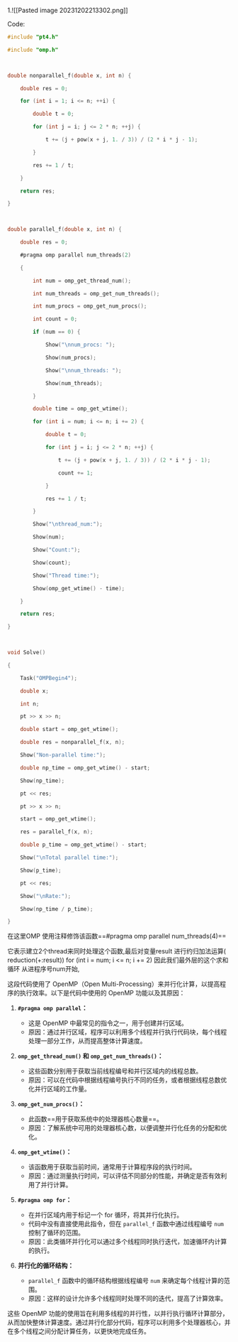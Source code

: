 1.![[Pasted image 20231202213302.png]]

Code:
```C
#include "pt4.h"

#include "omp.h"

  

double nonparallel_f(double x, int n) {

    double res = 0;

    for (int i = 1; i <= n; ++i) {

        double t = 0;

        for (int j = i; j <= 2 * n; ++j) {

            t += (j + pow(x + j, 1. / 3)) / (2 * i * j - 1);

        }

        res += 1 / t;

    }

    return res;

}

  

double parallel_f(double x, int n) {

    double res = 0;

    #pragma omp parallel num_threads(2)

    {

        int num = omp_get_thread_num();

        int num_threads = omp_get_num_threads();

        int num_procs = omp_get_num_procs();

        int count = 0;

        if (num == 0) {

            Show("\nnum_procs: ");

            Show(num_procs);

            Show("\nnum_threads: ");

            Show(num_threads);

        }

        double time = omp_get_wtime();

        for (int i = num; i <= n; i += 2) {

            double t = 0;

            for (int j = i; j <= 2 * n; ++j) {

                t += (j + pow(x + j, 1. / 3)) / (2 * i * j - 1);

                count += 1;

            }

            res += 1 / t;

        }

        Show("\nthread_num:");

        Show(num);

        Show("Count:");

        Show(count);

        Show("Thread time:");

        Show(omp_get_wtime() - time);

    }

    return res;

}

  

void Solve()

{

    Task("OMPBegin4");

    double x;

    int n;

    pt >> x >> n;

    double start = omp_get_wtime();

    double res = nonparallel_f(x, n);

    Show("Non-parallel time:");

    double np_time = omp_get_wtime() - start;

    Show(np_time);

    pt << res;

    pt >> x >> n;

    start = omp_get_wtime();

    res = parallel_f(x, n);

    double p_time = omp_get_wtime() - start;

    Show("\nTotal parallel time:");

    Show(p_time);

    pt << res;

    Show("\nRate:");

    Show(np_time / p_time);

}
```

在这里OMP 使用注释修饰该函数==\#pragma omp parallel num_threads(4)==

它表示建立2个thread来同时处理这个函数,最后对变量result 进行约归加法运算( reduction(+:result))
for (int i = num; i <= n; i += 2) 因此我们最外层的这个求和循环 从进程序号num开始,


这段代码使用了 OpenMP（Open Multi-Processing）来并行化计算，以提高程序的执行效率。以下是代码中使用的 OpenMP 功能以及其原因：

1. **`#pragma omp parallel`：**
   - 这是 OpenMP 中最常见的指令之一，用于创建并行区域。
   - 原因：通过并行区域，程序可以利用多个线程并行执行代码块，每个线程处理一部分工作，从而提高整体计算速度。

2. **`omp_get_thread_num()` 和 `omp_get_num_threads()`：**
   - 这些函数分别用于获取当前线程编号和并行区域内的线程总数。
   - 原因：可以在代码中根据线程编号执行不同的任务，或者根据线程总数优化并行区域的工作量。

3. **`omp_get_num_procs()`：**
   - 此函数==用于获取系统中的处理器核心数量==。
   - 原因：了解系统中可用的处理器核心数，以便调整并行化任务的分配和优化。

4. **`omp_get_wtime()`：**
   - 该函数用于获取当前时间，通常用于计算程序段的执行时间。
   - 原因：通过测量执行时间，可以评估不同部分的性能，并确定是否有效利用了并行计算。

5. **`#pragma omp for`：**
   - 在并行区域内用于标记一个 for 循环，将其并行化执行。
   - 代码中没有直接使用此指令，但在 `parallel_f` 函数中通过线程编号 `num` 控制了循环的范围。
   - 原因：此类循环并行化可以通过多个线程同时执行迭代，加速循环内计算的执行。

6. **并行化的循环结构：**
   - `parallel_f` 函数中的循环结构根据线程编号 `num` 来确定每个线程计算的范围。
   - 原因：这样的设计允许多个线程同时处理不同的迭代，提高了计算效率。

这些 OpenMP 功能的使用旨在利用多线程的并行性，以并行执行循环计算部分，从而加快整体计算速度。通过并行化部分代码，程序可以利用多个处理器核心，并在多个线程之间分配计算任务，以更快地完成任务。